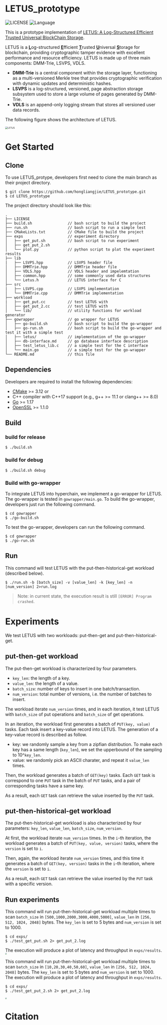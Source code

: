# LETUS_prototype
![LICENSE](https://img.shields.io/badge/License-MIT-brightgreen) 
![Language](https://img.shields.io/badge/Language-C%2B%2B17-blue)


This is a prototype implementation of [LETUS: A Log-Structured Efficient Trusted Universal BlockChain Storage](https://doi.org/10.1145/3626246.3653390).

LETUS is a <u>**L**</u>og-structured <u>**E**</u>fficient <u>**T**</u>rusted <u>**U**</u>niversal <u>**S**</u>torage for blockchain, providing cryptographic tamper evidence with excellent performance and resource efficiency.
LETUS is made up of three main components: DMM-Trie, LSVPS, VDLS.
- **DMM-Trie** is a central component within the storage layer, functioning as a multi-versioned Merkle tree that provides cryptographic verification with dynamic updates and deterministic hashes.
- **LSVPS** is a log-structured, versioned, page abstraction storage subsystem used to store a large volume of pages generated by DMM-Trie.
- **VDLS** is an append-only logging stream that stores all versioned user data records.

The following figure shows the architecture of LETUS.

<img src="./README.assets/Architecture.png" alt="LETUS" style="zoom:50%;" />

# Get Started
## Clone
To use LETUS_protype, developers first need to clone the main branch as their project directory.
```
$ git clone https://github.com/hongliangjie/LETUS_prototype.git
$ cd LETUS_prototype
```
The project directory should look like this:
```
.
├── LICENSE
├── build.sh                // bash script to build the project
├── run.sh                  // bash script to run a simple test
├── CMakeLists.txt          // CMake file to build the project
├── exps                    // experiment directory
│   ├── get_put.sh          // bash script to run experiment
│   ├── get_put_2.sh
│   └── plot.py             // python script to plot the experiment results
├── lib
|   ├── LSVPS.hpp           // LSVPS header file
│   ├── DMMTrie.hpp         // DMMTrie header file
│   ├── VDLS.hpp            // VDLS header and impelemtation
│   ├── common.hpp          // some commonly used data structures
│   └── Letus.h             // LETUS interface for C
├── src
|   ├── LSVPS.cpp           // LSVPS implementation
│   └── DMMTrie.cpp         // DMMTrie implementation
├── workload
|   ├── get_put.cc          // test LETUS with 
│   ├── get_put_2.cc        // test LETUS with
│   └── lib/                // utility functions for workload generator
├── gowrapper               // go wrapper for LETUS
│   ├── go-build.sh         // bash script to build the go-wrapper
│   ├── go-run.sh           // bash script to build the go-wrapper and test it with a simple test
│   ├── letus/              // implementation of the go-wrapper
│   ├── db-interface.md     // go database interface description
│   ├── test_letus_lib.c    // a simple test for the C interface
│   └── main.go             // a simple test for the go-wrapper
└── README.md               // this file
```

## Dependencies
Developers are required to install the following dependencies:
* [CMake](https://cmake.org/) >= 3.12 or 
* C++ compiler with C++17 support (e.g., g++ >= 11.1 or clang++ >= 8.0)
* [Go](https://golang.org/) >= 1.17
* [OpenSSL](https://www.openssl.org/) >= 1.1.0

## Build
### build for release
```
$ ./build.sh
```
### build for debug
```
$ ./build.sh debug
```

### Build with go-wrapper
To integrate LETUS into hyperchain, we implement a go-wrapper for LETUS.
The go-wrapper is tested in `gowrapper/main.go`.
To build the go-wrapper, developers just run the following command.
```
$ cd gowrapper
$ ./go-build.sh
```
To test the go-wrapper, developers can run the following command.
```
$ cd gowrapper
$ ./go-run.sh
```

## Run
This command will test LETUS with the put-then-historical-get workload (described below).
```
$ ./run.sh -b [batch_size] -v [value_len] -k [key_len] -n [num_version] 2>run.log
```
> Note: in current state, the execution result is still `[ERROR] Program crashed`.

# Experiments
We test LETUS with two workloads: put-then-get and put-then-historical-get.

## put-then-get workload
The put-then-get workload is characterized by four parameters.
- `key_len`: the length of a key.
- `value_len`: the length of a value.
- `batch_size`: number of keys to insert in one batch/transaction.
- `num_version`: total number of versions, i.e. the number of batches to insert.

The workload iterate `num_version` times, and in each iteration, it test LETUS with `batch_size` of put operations and `batch_size` of get operations.

In an iteration, the workload first generates a batch of `PUT(key, value)` tasks. Each task insert a key-value record into LETUS. The generation of a key-value record is described as follow.
- key: we randomly sample a key from a zipfian distribution. To make each key has a same length (`key_len`), we set the upperbound of the sampling to 10^`key_len`.
- value: we randomly pick an ASCII charater, and repeat it `value_len` times.

Then, the workload generates a batch of `GET(key)` tasks. Each `GET` task is correspond to one `PUT` task in the batch of `PUT` tasks, and a pair of corresponding tasks have a same key.

As a result, each `GET` task can retrieve the value inserted by the `PUT` task.

## put-then-historical-get workload
The put-then-historical-get workload is also characterized by four parameters: `key_len`, `value_len`, `batch_size`, `num_version`.

At first, the workload iterate `num_version` times. In the `i`-th iteration, the workload generates a batch of `PUT(key, value, version)` tasks, where the `version` is set to `i`.

Then, again, the workload iterate `num_version` times, and this time it generates a batch of `GET(key, version)` tasks in the `i`-th iteration, where the `version` is set to `i`.

As a result, each `GET` task can retrieve the value inserted by the `PUT` task with a specific version.

## Run experiments
This command will run put-then-historical-get workload multiple times to scan `batch_size` in `[500,1000,2000,3000,4000,5000]`, `value_len` in `[256, 512, 1024, 2048]` bytes. The `key_len` is set to 5 bytes and `num_version` is set to 1000.
```
$ cd exps/
$ ./test_get_put.sh 2> get_put_2.log
```
The execution will produce a plot of latency and throughput in `exps/results`.
<img src="README.assets/put-then-get.png" style="zoom:30%;" />

This command will run put-then-historical-get workload multiple times to scan `batch_size` in `[10,20,30,40,50,60]`, `value_len` in `[256, 512, 1024, 2048]` bytes. The `key_len` is set to 5 bytes and `num_version` is set to 1000.
The execution will produce a plot of latency and throughput in `exps/results`.
```
$ cd exps/
$ ./test_get_put_2.sh 2> get_put_2.log
```
<img src="README.assets/put-then-historical-get.png" style="zoom:30%;" />

# Citation
